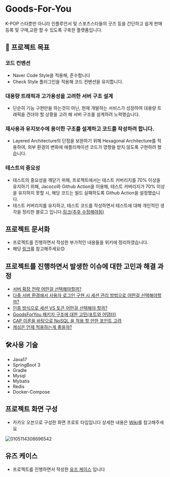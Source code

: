 # Goods-For-You

K-POP 스타뿐만 아니라 인플루언서 및 스포츠스타들의 굿즈 등을 간단하고 쉽게 판매 등록 및 구매,교환 할 수 있도록 구축한 플랫폼입니다.

## 🎯 프로젝트 목표

### 코드 컨벤션

- Naver Code Style을 적용해, 준수합니다
- Check Style 플러그인을 적용해 코드 컨벤션을 유지합니다.

### 대용량 트래픽과 고가용성을 고려한 서버 구조 설계

- 단순히 기능 구현만을 하는것이 아닌, 현재 개발하는 서비스가 성장하여 대용량 트래픽을 견뎌야 할 상황을 고려 해 서버 구조를 설계하려 노력했습니다.

### 재사용과 유지보수에 용이한 구조를 설계하고 코드를 작성하려 합니다.

- Layered Architecture의 단점을 보완하기 위해 Hexagonal Architecture를 적용하여, 외부 환경의 변화에 애플리케이션 코드가 영향을 받지 않도록 구현하려 했습니다.

### 테스트의 중요성

- 테스트의 중요성을 깨닫기 위해,  프로젝트에서는 테스트 커버리지를 70% 이상을 유지하기 위해, Jacoco와 Github Action을 이용해, 테스트 커버리지가 70% 이상을 유지하지 못할 시, 해당 코드는 빌드 실패하도록 Github Action을 설정했습니다.
- 테스트 커버리지를 유지하고, 테스트 코드를 작성하면서 테스트에 대해 개인적인 생각을 정리한 블로그 입니다.[링크(추후 수정해야됨)](https://simgee.tistory.com)

## 프로젝트 문서화

- 프로젝트를 진행하면서 작성한 부가적인 내용들을 위키에 정리하였습니다.
- 해당 [링크](https://github.com/f-lab-edu/Goods-For-You/wiki/%ED%94%84%EB%A1%9C%EC%A0%9D%ED%8A%B8-%EA%B4%80%EB%A0%A8-%EC%BB%A8%EB%B2%A4%EC%85%98-&-Rule)를 참고해주세요😊

## 프로젝트를 진행하면서 발생한 이슈에 대한 고민과 해결 과정

- [서버 확장 전략 어떤걸 선택해야할까?](https://simgee.tistory.com/32)
- [다중 서버 환경에서 사용자 로그인 구현 시 세션 관리 방법으로 어떤걸 선택해야할까?](https://simgee.tistory.com/34)
- [인증 방식으로 세션 VS 토큰 어떤걸 선택해야 할까?](https://simgee.tistory.com/35)
- [GoodsForYou 패키지 구조에 대한 고민(포트와 어댑터)](https://simgee.tistory.com/41)
- [CAP 이론을 바탕으로 NoSQL 을 적용 할 만한 포인트 고려](https://simgee.tistory.com/42)
- [캐싱은 언제 적용하는게 좋을까?](https://simgee.tistory.com/43)


## 🛠사용 기술

- Java17
- SpringBoot 3
- Gradle
- Mysql
- Mybatis
- Redis
- Docker-Compose

## 프로젝트 화면 구성

- 카카오 오븐으로 구성한 화면 프로토 타입입니다 상세한 내용은 [Wiki](https://github.com/f-lab-edu/Goods-For-You/wiki/%ED%99%94%EB%A9%B4-%ED%94%84%EB%A1%9C%ED%86%A0-%ED%83%80%EC%9E%85)를 참고해주세요

![0105114308696542](https://user-images.githubusercontent.com/76669404/210689539-a5b3d9ea-cfbb-4e52-b17e-0c0a12c3f5f9.jpg)

## 유즈 케이스

- 프로젝트를 진행하면서 작성한 [유즈 케이스](https://github.com/f-lab-edu/Goods-For-You/wiki/%EC%9C%A0%EC%A6%88-%EC%BC%80%EC%9D%B4%EC%8A%A4) 입니다
